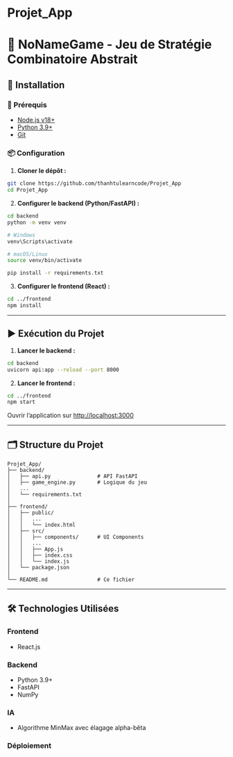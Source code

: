 # Projet_App
# 🎯 NoNameGame - Jeu de Stratégie Combinatoire Abstrait

## 🚀 Installation

### 🔧 Prérequis

- [Node.js v18+](https://nodejs.org/)
- [Python 3.9+](https://www.python.org/)
- [Git](https://git-scm.com/)

### 📦 Configuration

1. **Cloner le dépôt :**

```bash
git clone https://github.com/thanhtulearncode/Projet_App
cd Projet_App
```

2. **Configurer le backend (Python/FastAPI) :**

```bash
cd backend
python -m venv venv

# Windows
venv\Scripts\activate

# macOS/Linux
source venv/bin/activate

pip install -r requirements.txt
```

3. **Configurer le frontend (React) :**

```bash
cd ../frontend
npm install
```

---

## ▶️ Exécution du Projet

1. **Lancer le backend :**

```bash
cd backend
uvicorn api:app --reload --port 8000
```

2. **Lancer le frontend :**

```bash
cd ../frontend
npm start
```

Ouvrir l’application sur [http://localhost:3000](http://localhost:3000)

---

## 🗂 Structure du Projet

```
Projet_App/
├── backend/
│   ├── api.py               # API FastAPI
│   ├── game_engine.py       # Logique du jeu
│   ...
│   └── requirements.txt
│
├── frontend/
│   ├── public/
│   │   ...
│   │   └── index.html
│   ├── src/
│   │   ├── components/      # UI Components
│   │   ...
│   │   ├── App.js
│   │   ├── index.css
│   │   └── index.js
│   └── package.json
│
└── README.md                # Ce fichier
```

---

## 🛠 Technologies Utilisées

### Frontend

- React.js

### Backend

- Python 3.9+
- FastAPI
- NumPy

### IA

- Algorithme MinMax avec élagage alpha-bêta

### Déploiement


